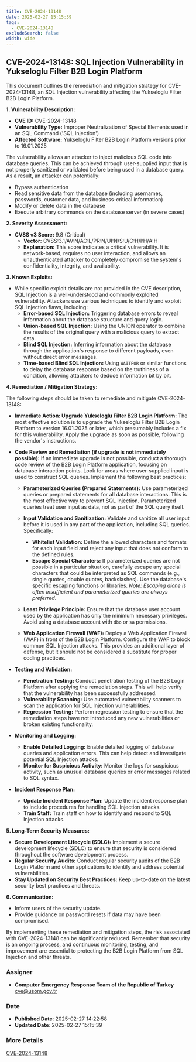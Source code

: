 ```yaml
---
title: CVE-2024-13148
date: 2025-02-27 15:15:39
tags:
  - CVE-2024-13148
excludeSearch: false
width: wide
---
```


## CVE-2024-13148: SQL Injection Vulnerability in Yukseloglu Filter B2B Login Platform

This document outlines the remediation and mitigation strategy for CVE-2024-13148, an SQL Injection vulnerability affecting the Yukseloglu Filter B2B Login Platform.

**1. Vulnerability Description:**

*   **CVE ID:** CVE-2024-13148
*   **Vulnerability Type:** Improper Neutralization of Special Elements used in an SQL Command ('SQL Injection')
*   **Affected Software:** Yukseloglu Filter B2B Login Platform versions prior to 16.01.2025

The vulnerability allows an attacker to inject malicious SQL code into database queries. This can be achieved through user-supplied input that is not properly sanitized or validated before being used in a database query. As a result, an attacker can potentially:

*   Bypass authentication
*   Read sensitive data from the database (including usernames, passwords, customer data, and business-critical information)
*   Modify or delete data in the database
*   Execute arbitrary commands on the database server (in severe cases)

**2. Severity Assessment:**

*   **CVSS v3 Score:** 9.8 (Critical)
    *   **Vector:** CVSS:3.1/AV:N/AC:L/PR:N/UI:N/S:U/C:H/I:H/A:H
    *   **Explanation:** This score indicates a critical vulnerability. It is network-based, requires no user interaction, and allows an unauthenticated attacker to completely compromise the system's confidentiality, integrity, and availability.

**3. Known Exploits:**

*   While specific exploit details are not provided in the CVE description, SQL Injection is a well-understood and commonly exploited vulnerability.  Attackers use various techniques to identify and exploit SQL Injection flaws, including:
    *   **Error-based SQL Injection:** Triggering database errors to reveal information about the database structure and query logic.
    *   **Union-based SQL Injection:** Using the UNION operator to combine the results of the original query with a malicious query to extract data.
    *   **Blind SQL Injection:** Inferring information about the database through the application's response to different payloads, even without direct error messages.
    *   **Time-based Blind SQL Injection:** Using `WAITFOR` or similar functions to delay the database response based on the truthiness of a condition, allowing attackers to deduce information bit by bit.

**4. Remediation / Mitigation Strategy:**

The following steps should be taken to remediate and mitigate CVE-2024-13148:

*   **Immediate Action: Upgrade Yukseloglu Filter B2B Login Platform:** The most effective solution is to upgrade the Yukseloglu Filter B2B Login Platform to version 16.01.2025 or later, which presumably includes a fix for this vulnerability.  Apply the upgrade as soon as possible, following the vendor's instructions.

*   **Code Review and Remediation (if upgrade is not immediately possible):**  If an immediate upgrade is not possible, conduct a thorough code review of the B2B Login Platform application, focusing on database interaction points. Look for areas where user-supplied input is used to construct SQL queries.  Implement the following best practices:

    *   **Parameterized Queries (Prepared Statements):**  Use parameterized queries or prepared statements for all database interactions.  This is the most effective way to prevent SQL Injection.  Parameterized queries treat user input as data, not as part of the SQL query itself.

    *   **Input Validation and Sanitization:**  Validate and sanitize all user input before it is used in any part of the application, including SQL queries.  Specifically:

        *   **Whitelist Validation:** Define the allowed characters and formats for each input field and reject any input that does not conform to the defined rules.
        *   **Escape Special Characters:**  If parameterized queries are not possible in a particular situation, carefully escape any special characters that could be interpreted as SQL commands (e.g., single quotes, double quotes, backslashes).  Use the database's specific escaping functions or libraries. *Note: Escaping alone is often insufficient and parameterized queries are always preferred.*

    *   **Least Privilege Principle:**  Ensure that the database user account used by the application has only the minimum necessary privileges. Avoid using a database account with `dbo` or `sa` permissions.

    *   **Web Application Firewall (WAF):** Deploy a Web Application Firewall (WAF) in front of the B2B Login Platform. Configure the WAF to block common SQL Injection attacks.  This provides an additional layer of defense, but it should not be considered a substitute for proper coding practices.

*   **Testing and Validation:**

    *   **Penetration Testing:** Conduct penetration testing of the B2B Login Platform after applying the remediation steps. This will help verify that the vulnerability has been successfully addressed.
    *   **Vulnerability Scanning:** Use automated vulnerability scanners to scan the application for SQL Injection vulnerabilities.
    *   **Regression Testing:**  Perform regression testing to ensure that the remediation steps have not introduced any new vulnerabilities or broken existing functionality.

*   **Monitoring and Logging:**

    *   **Enable Detailed Logging:**  Enable detailed logging of database queries and application errors.  This can help detect and investigate potential SQL Injection attacks.
    *   **Monitor for Suspicious Activity:** Monitor the logs for suspicious activity, such as unusual database queries or error messages related to SQL syntax.

*   **Incident Response Plan:**

    *   **Update Incident Response Plan:** Update the incident response plan to include procedures for handling SQL Injection attacks.
    *   **Train Staff:**  Train staff on how to identify and respond to SQL Injection attacks.

**5. Long-Term Security Measures:**

*   **Secure Development Lifecycle (SDLC):**  Implement a secure development lifecycle (SDLC) to ensure that security is considered throughout the software development process.
*   **Regular Security Audits:**  Conduct regular security audits of the B2B Login Platform and other applications to identify and address potential vulnerabilities.
*   **Stay Updated on Security Best Practices:**  Keep up-to-date on the latest security best practices and threats.

**6. Communication:**

*   Inform users of the security update.
*   Provide guidance on password resets if data may have been compromised.

By implementing these remediation and mitigation steps, the risk associated with CVE-2024-13148 can be significantly reduced. Remember that security is an ongoing process, and continuous monitoring, testing, and improvement are essential to protecting the B2B Login Platform from SQL Injection and other threats.

### Assigner
- **Computer Emergency Response Team of the Republic of Turkey** <cve@usom.gov.tr>

### Date
- **Published Date**: 2025-02-27 14:22:58
- **Updated Date**: 2025-02-27 15:15:39

### More Details
[CVE-2024-13148](https://www.cvedetails.com/cve/CVE-2024-13148)